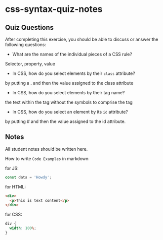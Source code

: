 # css-syntax-quiz-notes

## Quiz Questions

After completing this exercise, you should be able to discuss or answer the following questions:

- What are the names of the individual pieces of a CSS rule?

Selector, property, value

- In CSS, how do you select elements by their `class` attribute?

by putting a . and then the value assigned to the class attribute

- In CSS, how do you select elements by their tag name?

the text within the tag without the symbols to comprise the tag

- In CSS, how do you select an element by its `id` attribute?

by putting # and then the value assigned to the id attribute.

## Notes

All student notes should be written here.

How to write `Code Examples` in markdown

for JS:

```javascript
const data = 'Howdy';
```

for HTML:

```html
<div>
  <p>This is text content</p>
</div>
```

for CSS:

```css
div {
  width: 100%;
}
```
